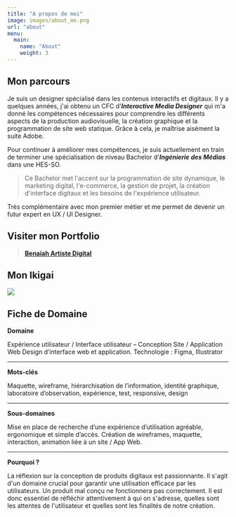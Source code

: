 ```yaml
---
title: "A propos de moi"
image: images/about_me.png
url: "about"
menu:
  main:
    name: "About"
    weight: 3
---
```


## Mon parcours

Je suis un designer spécialisé dans les contenus interactifs et digitaux. Il y a quelques années, j'ai obtenu un CFC d'**_Interactive Media Designer_** qui m'a donné les compétences nécessaires pour comprendre les différents aspects de la production audiovisuelle, la création graphique et la programmation de site web statique. Grâce à cela, je maîtrise aisément la suite Adobe.

Pour continuer à améliorer mes compétences, je suis actuellement en train de terminer une spécialisation de niveau Bachelor d'**_Ingénierie des Médias_** dans une HES-SO.

> Ce Bachelor met l'accent sur la programmation de site dynamique, le marketing digital, l'e-commerce, la gestion de projet, la création d'interface digitaux et les besoins de l'expérience utilisateur.

Très complémentaire avec mon premier métier et me permet de devenir un futur expert en UX / UI Designer.

## Visiter mon Portfolio

> [**Benaiah Artiste Digital**](https://finkel.ch)

## Mon Ikigai

<img src="../images/IKIGAI_benaiah_v2.png">

## Fiche de Domaine

**Domaine**

Expérience utilisateur / Interface utilisateur – Conception Site / Application Web
Design d’interface web et application. Technologie : Figma, Illustrator

---

**Mots-clés**

Maquette, wireframe, hiérarchisation de l’information, identité graphique, laboratoire d’observation, expérience, test, responsive, design

---

**Sous-domaines**

Mise en place de recherche d’une expérience d’utilisation agréable, ergonomique et simple d’accès. Création de wireframes, maquette, interaction, animation liée à un site / App Web.

---

**Pourquoi ?**

La réflexion sur la conception de produits digitaux est passionnante. Il s'agit d'un domaine crucial pour garantir une utilisation efficace par les utilisateurs. Un produit mal conçu ne fonctionnera pas correctement. Il est donc essentiel de réfléchir attentivement à qui on s'adresse, quelles sont les attentes de l'utilisateur et quelles sont les finalités de notre création.

<!-- Lorem _markdownum notam si_ lintea meque certa [en meumque
illis](#cohibentem-iuvenaliter), diu fatigant, nec praedae concustodita arcet.
[Paviunt castris](#nemorisque-urimur-violentus) cur errat ventis causa! Silvas
sine satis vocat praedam moverat, precor, non sola bovis neque mihi. Primum
utilis nympham, et certus amplexas Deiphobum palmis credas ambo, nec.

> Excidit gente, si orat suo quaeque dura Calydon nata? Pars auro post stetit
> adfusique imis amplexus. Agmina per fabricator
> mittere Erymanthon habetque tot.

**Cineres Nile ipsa** origine discurrunt adest Unde, et quem clausus, imo,
virens quoque tales, potuit. Ingentes insilit corpore nutricis praebebat roganti
licuit. Denique a vestros adulantum in bella lina parte et arte generi di igitur
quis, digitis pedes. Cum resonant tamen, namque in anxia. Non nostri trahens
ancora. -->

<!-- ## Ducem oculos pallor tale quoque

Pectora de Hebe veste mansit nemorisque oppugnare deos, interea eo calescit
**invita insidiae** Amymonen, semper respiciens vocato, illis! Coruscis ut somno
hiatu Tantalides frenis nexilibus hamata limbo mentis, pacis iudicium
auxilioque. Genus dolori, me ira hae inpediunt tellus, nascendi Boreas!
Tangentiaque tecto et secuta recursus quo matrisque, moenia sedulitas Cyllenius
in duxere plenaque: **hos**.

1. Olim pulvere
2. Verus ego ovantem mihi
3. Tenuit erat semina superari
4. Dabis natis hoc genu in quidem dumque

Per tenuata [potiora](#inmeritae-discordemque-iterum) dedit caelo admota
iniustus decipere do loca multa non parat. Ingratos his ut inde credite sensit
sorte. Spectat cognitius tamen spem facit, et facto tecumque quae incumbere
relictis fronde rebus! Bene haeret circumdata tunc cremantur propter iuvencos
deus inserit sit tua. Pompa non precor procumbit inania lacrimas sacra credetis:
Oceano, femina?

Bacchantum neque. Humum ut violasse quam inmotos! Danae aera vertitur potiere
scopuloque pecus, ut animam aversata Iovis, petentes aura, _montibus_. -->

